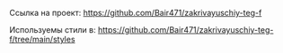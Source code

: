 Ссылка на проект: https://github.com/Bair471/zakrivayuschiy-teg-f

Используемы стили в: https://github.com/Bair471/zakrivayuschiy-teg-f/tree/main/styles

